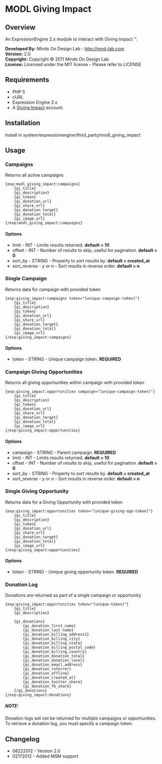 # MODL Giving Impact

## Overview

An ExpressionEngine 2.x module to interact with Giving Impact &trade;.

**Developed By:** Minds On Design Lab - http://mod-lab.com<br />
**Version:** 2.0<br />
**Copyright:** Copyright &copy; 2011 Minds On Design Lab<br />
**License:** Licensed under the MIT license - Please refer to LICENSE

## Requirements

* PHP 5
* cURL
* Expression Engine 2.x
* A [Giving Impact](http://givingimpact.com) account.

## Installation

Install in system/expressionengine/third_party/modl_giving_impact

## Usage

### Campaigns

Returns all active campaigns

	{exp:modl_giving_impact:campaigns}
		{gi_title}
		{gi_description}
		{gi_token}
		{gi_donation_url}
		{gi_share_url}
		{gi_donation_target}
		{gi_donation_total}
		{gi_image_url}
	{/exp:modl_giving_impact:campaigns}

#### Options

* limit - INT - Limits results returned. **default = 10**
* offset - INT - Number of results to skip, useful for pagination. **default = 0**
* sort\_by - STRING - Property to sort results by. **default = created_at**
* sort\_reverse - y or n - Sort results in reverse order. **default = n**

### Single Campaign

Returns data for campaign with provided token

	{exp:giving_impact:campaigns token="[unique-campaign-token]"}
		{gi_title}
		{gi_description}
		{gi_token}
		{gi_donation_url}
		{gi_share_url}
		{gi_donation_target}
		{gi_donation_total}
		{gi_image_url}
	{/exp:giving_impact:campaigns}

#### Options

* token - STRING - Unique campaign token. **REQUIRED**

### Campaign Giving Opportunities

Returns all giving opportunities within campaign with provided token

	{exp:giving_impact:opportunities campaign="[unique-campaign-token]"}
		{gi_title}
		{gi_description}
		{gi_token}
		{gi_donation_url}
		{gi_share_url}
		{gi_donation_target}
		{gi_donation_total}
		{gi_image_url}
	{/exp:giving_impact:opportunities}

#### Options

* campaign - STRING - Parent campaign. **REQUIRED**
* limit - INT - Limits results returned. **default = 10**
* offset - INT - Number of results to skip, useful for pagination. **default = 0**
* sort\_by - STRING - Property to sort results by. **default = created_at**
* sort\_reverse - y or n - Sort results in reverse order. **default = n**


### Single Giving Opportunity

Returns data for a Giving Opportunity with provided token

	{exp:giving_impact:opportunities token="[unique-giving-opp-token]"}
		{gi_title}
		{gi_description}
		{gi_token}
		{gi_donation_url}
		{gi_share_url}
		{gi_donation_target}
		{gi_donation_total}
		{gi_image_url}
	{/exp:giving_impact:opportunities}

#### Options

* token - STRING - Unique giving opportunity token. **REQUIRED**

### Donation Log

Donations are returned as part of a single campaign or opportunity

	{exp:giving_impact:opportunities token="[unique-token]"}
		{gi_title}
		{gi_description}

		{gi_donations}
            {gi_donation_first_name}
            {gi_donation_last_name}
            {gi_donation_billing_address1}
            {gi_donation_billing_city}
            {gi_donation_billing_state}
            {gi_donation_billing_postal_code}
            {gi_donation_billing_country}
            {gi_donation_donation_total}
            {gi_donation_donation_level}
            {gi_donation_email_address}
            {gi_donation_referrer}
            {gi_donation_offline}
            {gi_donation_created_at}
            {gi_donation_twitter_share}
            {gi_donation_fb_share}
		{/gi_donations}
	{/exp:giving_impact:donations}

##### NOTE:

Donation logs will not be returned for multiple campaigns or opportunities. To retrieve a donation log, you must specify a campaign token.

## Changelog

* 08222012 - Version 2.0
* 02172012 - Added MSM support
